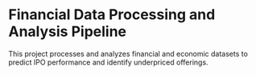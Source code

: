 # Financial Data Processing and Analysis Pipeline

This project processes and analyzes financial and economic datasets to predict IPO performance and identify underpriced offerings.
